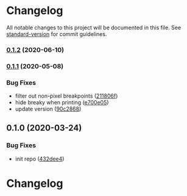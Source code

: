 # Changelog

All notable changes to this project will be documented in this file. See [standard-version](https://github.com/conventional-changelog/standard-version) for commit guidelines.

### [0.1.2](https://github.com/teamnovu/vue-breaky-core/compare/v0.1.1...v0.1.2) (2020-06-10)

### [0.1.1](https://github.com/teamnovu/vue-breaky-core/compare/v0.1.0...v0.1.1) (2020-05-08)


### Bug Fixes

* filter out non-pixel breakpoints ([211806f](https://github.com/teamnovu/vue-breaky-core/commit/211806ffdb06d91c1a01c52b078a4f41e5161773))
* hide breaky when printing ([e700e05](https://github.com/teamnovu/vue-breaky-core/commit/e700e05028b05613cab4ee16b2d7c7ffad65eeda))
* update version ([90c2868](https://github.com/teamnovu/vue-breaky-core/commit/90c28684be650ed32346d49ea8110c3e9c85cb2d))

## 0.1.0 (2020-03-24)


### Bug Fixes

* init repo ([432dee4](https://github.com/teamnovu/vue-breaky-core/commit/432dee419c19bf602540ce11765a09025d05b4f0))

# Changelog
